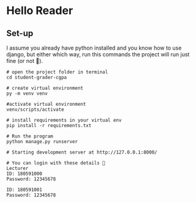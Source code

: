 # Hello Reader


## Set-up
I assume you already have python installed and you know how to use django, but either which way, run this commands the project will run just fine (or not 🐼).

```shell
# open the project folder in terminal
cd student-grader-cgpa

# create virtual environment
py -m venv venv

#activate virtual environment
venv/scripts/activate

# install requirements in your virtual env
pip install -r requirements.txt

# Run the program
python manage.py runserver

# Starting development server at http://127.0.0.1:8000/

# You can login with these details 🤡
Lecturer
ID: 180591000
Password: 12345678

ID: 180591001
Password: 12345678
```


